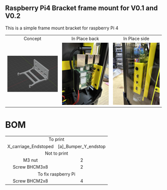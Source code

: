 ## Raspberry Pi4 Bracket frame mount for V0.1 and V0.2

This is a simple frame mount bracket for raspberry Pi 4

<table align=center>
  <tr>
    <td align=center>Concept</td>
    <td align=center>In Place back</td>
    <td align=center>In Place side</td>
  </tr>
  <tr>
    <td align=center><img src="https://github.com/GP3DS/Voron-Mods/blob/main/V0_Pi4_bracket/Images/Concept.png" alt="1" width=300px></td>
    <td align=center><img src="https://github.com/GP3DS/Voron-Mods/blob/main/V0_Pi4_bracket/Images/In_Place_back.jpg" alt="1" width=300px></td>
    <td align=center><img src="https://github.com/GP3DS/Voron-Mods/blob/main/V0_Pi4_bracket/Images/In_Place_side.jpg" alt="1" width=300px></td>
  </tr>
</table>



# BOM
<table>
  <tr>
    <td colspan=2 align=center>To print</td>
  </tr> 
  <tr>
    <td align=center>X_carriage_Endstoped</td>
    <td align=center>[a]_Bumper_Y_endstop</td>
  </tr>
  <tr>
    <td colspan=2 align=center>Not to print</td>
  </tr> 
  <tr>
    <td align=center>M3 nut</td>
    <td align=center>2</td>
  </tr>
  <tr>
    <td align=center>Screw BHCM3x8</td>
    <td align=center>2</td>
  </tr>
  <tr>
    <td colspan=2 align=center>To fix raspberry Pi</td>
  </tr> 
  <tr>
    <td align=center>Screw BHCM2x8</td>
    <td align=center>4</td>
  </tr>
</table>
